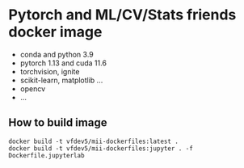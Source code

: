 # Pytorch and ML/CV/Stats friends docker image

- conda and python 3.9
- pytorch 1.13 and cuda 11.6
- torchvision, ignite
- scikit-learn, matplotlib ...
- opencv
- ...


## How to build image

```
docker build -t vfdev5/mii-dockerfiles:latest .
docker build -t vfdev5/mii-dockerfiles:jupyter . -f Dockerfile.jupyterlab
```
